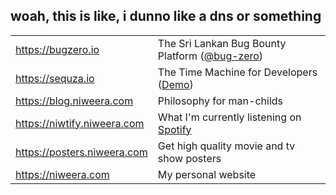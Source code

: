 ## woah, this is like, i dunno like a dns or something

|                               |                                                                                                    |
|-------------------------------|----------------------------------------------------------------------------------------------------|
| https://bugzero.io            | The Sri Lankan Bug Bounty Platform ([@bug-zero](https://github.com/bug-zero))                      |
| https://sequza.io             | The Time Machine for Developers ([Demo](https://youtu.be/g2etK4ad1c8))                             |
| https://blog.niweera.com      | Philosophy for man-childs                                                                          |
| https://niwtify.niweera.com   | What I'm currently listening on [Spotify](https://open.spotify.com/user/hf4qlene6xvbdjpqssauizyme) |
| https://posters.niweera.com   | Get high quality movie and tv show posters                                                         |
| https://niweera.com           | My personal website                                                                                |
